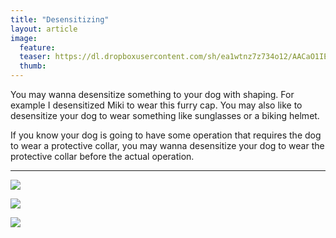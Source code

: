 ```yaml
---
title: "Desensitizing"
layout: article
image:
  feature:
  teaser: https://dl.dropboxusercontent.com/sh/ea1wtnz7z734o12/AACaO1IEjLsEJ5J7EPhxCbG-a/aktivointi/siedattaminen-sheippaamalla/IMG29753-245px.jpg
  thumb:
---
```


You may wanna desensitize something to your dog with shaping. For example I desensitized Miki to wear this furry cap. You may also like to desensitize your dog to wear something like sunglasses or a biking helmet.

If you know your dog is going to have some operation that requires the dog to wear a protective collar, you may wanna desensitize your dog to wear the protective collar before the actual operation.

---

[![](https://dl.dropboxusercontent.com/sh/ea1wtnz7z734o12/AABbRAyCT9CPhhPKf-Axxl1fa/aktivointi/siedattaminen-sheippaamalla/IMG29753_2-800px.jpg)](https://dl.dropboxusercontent.com/sh/ea1wtnz7z734o12/AADXnW0vZncM6CtLbKAbYodea/aktivointi/siedattaminen-sheippaamalla/IMG29753_2.jpg)

[![](https://dl.dropboxusercontent.com/sh/ea1wtnz7z734o12/AAD85Goq4QitTjqV0DxrnUsZa/aktivointi/siedattaminen-sheippaamalla/IMG23810_2-800px.jpg)](https://dl.dropboxusercontent.com/sh/ea1wtnz7z734o12/AAAPy6svDntkAK27ZGlldlTSa/aktivointi/siedattaminen-sheippaamalla/IMG23810_2.jpg)

[![](https://dl.dropboxusercontent.com/sh/ea1wtnz7z734o12/AADpjCws7YMyivjSPhMgnUZWa/aktivointi/siedattaminen-sheippaamalla/DSC58327-800px.jpg)](https://dl.dropboxusercontent.com/sh/ea1wtnz7z734o12/AAB_yaFPJE1Qd_EKP5T3KwZ8a/aktivointi/siedattaminen-sheippaamalla/DSC58327.jpg)
